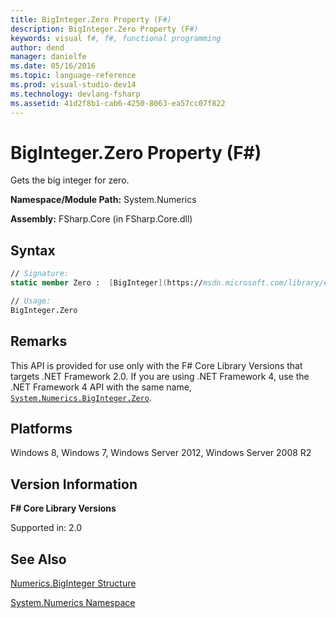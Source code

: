 ```yaml
---
title: BigInteger.Zero Property (F#)
description: BigInteger.Zero Property (F#)
keywords: visual f#, f#, functional programming
author: dend
manager: danielfe
ms.date: 05/16/2016
ms.topic: language-reference
ms.prod: visual-studio-dev14
ms.technology: devlang-fsharp
ms.assetid: 41d2f8b1-cab6-4250-8063-ea57cc07f822 
---
```


# BigInteger.Zero Property (F#)

Gets the big integer for zero.

**Namespace/Module Path:** System.Numerics

**Assembly:** FSharp.Core (in FSharp.Core.dll)


## Syntax

```fsharp
// Signature:
static member Zero :  [BigInteger](https://msdn.microsoft.com/library/e96b4062-9459-48b2-b558-2138255adefe)

// Usage:
BigInteger.Zero
```

## Remarks
This API is provided for use only with the F# Core Library Versions that targets .NET Framework 2.0. If you are using .NET Framework 4, use the .NET Framework 4 API with the same name, [`System.Numerics.BigInteger.Zero`](https://msdn.microsoft.com/library/system.numerics.biginteger.zero.aspx).

## Platforms
Windows 8, Windows 7, Windows Server 2012, Windows Server 2008 R2

## Version Information
**F# Core Library Versions**

Supported in: 2.0

## See Also
[Numerics.BigInteger Structure](Numerics.BigInteger-Structure-%5BFSharp%5D.md)

[System.Numerics Namespace](System.Numerics-Namespace-%5BFSharp%5D.md)